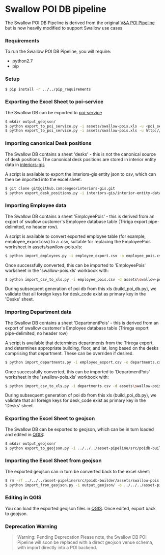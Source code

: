 # Swallow POI DB pipeline
The Swallow POI DB Pipeline is derived from the original [V&A POI Pipeline](https://github.com/eegeo/design-in-motion-app) but is now heavily modified to support Swallow use cases

### Requirements
To run the Swallow POI DB Pipeline, you will require:
- python2.7
- pip

### Setup

```sh
$ pip install -r ../../pip_requirements
```
### Exporting the Excel Sheet to poi-service

The Swallow DB can be exported to [poi-service](https://github.com/eegeo/poi-service)
```sh
$ mkdir output_geojson/
$ python export_to_poi_service.py -i assets/swallow-pois.xls -u <poi_set_url:http://poi-staging.eegeo.com/poisets/16> -k <developer_auth_token> -a <local_asset_path> -v -c <cdn_asset_base_url>```
$ python export_to_poi_service.py -i assets/swallow-pois.xls -u http://poi-staging.eegeo.com/poisets/16 -k <developer_auth_token> -a assets_v112 -v -c http://cdn1.eegeo.com/swallow-pois/assets/v112
```

### Importing canonical Desk positions

The Swallow DB contains a sheet 'desks' - this is not the canonical source of desk positions. The canonical desk positions are stored in interior entity data in [interiors-gis](https://github.com/eegeo/interiors-gis/tree/master/interior-entity-data/private/swallow/gb)

A script is available to export the interiors-gis entity json to csv, which can then be imported into the excel sheet:

```sh
$ git clone git@github.com:eegeo/interiors-gis.git
$ python export_desk_positions.py -i interiors-gis/interior-entity-data/private/swallow/gb
```


### Importing Employee data

The Swallow DB contains a sheet 'EmployeePois' - this is derived from an export of swallow customer's Employee database table (Tririga export pipe-delimited, no header row).

A script is available to convert exported employee table (for example, employee_export.csv) to a .csv, suitable for replacing the EmployeePois worksheet in assets/sawllow-pois.xls:

```sh
$ python import_employees.py -i employee_export.csv -o employee_pois.csv
```

Once successfully converted, this can be imported to 'EmployeePois' worksheet in the 'swallow-pois.xls' workbook with:

```sh
$ python import_csv_to_xls.py -i employee_pois.csv -d assets\swallow-pois.xls -w EmployeePois
```

During subsequent generation of poi db from this xls (build_poi_db.py), we validate that all foreign keys for desk_code exist as primary key in the 'Desks' sheet.

### Importing Department data

The Swallow DB contains a sheet 'DepartmentPois' - this is derived from an export of swallow customer's Employee database table (Trirega export pipe-delimited, no header row)

A script is available that determines departments from the Trirega export, and determines appropriate building, floor, and lat, long based on the desks comprising that department. These can be overriden if desired.

```sh
$ python import_departments.py -i employee_export.csv -o departments.csv -d assets\swallow-pois.xls
```

Once successfully converted, this can be imported to 'DepartmentPois' worksheet in the 'swallow-pois.xls' workbook with:

```sh
$ python import_csv_to_xls.py -i departments.csv -d assets\swallow-pois.xls -w DepartmentPois -t str,str,str,str,int,float,float,str
```
During subsequent generation of poi db from this xls (build_poi_db.py), we validate that all foreign keys for desk_code exist as primary key in the 'Desks' sheet.

### Exporting the Excel Sheet to geojson

The Swallow DB can be exported to geojson, which can be in turn loaded and edited in [QGIS](http://www.qgis.org/):
```sh
$ mkdir output_geojson/
$ python export_to_geojson.py -i ../../../asset-pipeline/src/poidb-builder/assets/swallow-pois.xls --output_geojson_path=output_geojson/
```

### Importing the Excel Sheet from geojson
The exported geojson can in turn be converted back to the excel sheet:
```sh
$ rm -rf ../../../asset-pipeline/src/poidb-builder/assets/swallow-pois.xls
$ python import_from_geojson.py -i output_geojson/ -o ../../../asset-pipeline/src/poidb-builder/assets/swallow-pois.xls 
```

### Editing in QGIS
You can load the exported geojson files in [QGIS](http://www.qgis.org/). Once edited, export back to geojson.

### Deprecation Warning
> Warning: Pending Deprecation
> Please note, the Swallow DB POI Pipeline will soon be replaced with a direct geojson venue schema, with import directly into a POI backend.
